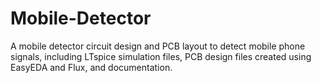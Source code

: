 # Mobile-Detector
A mobile detector circuit design and PCB layout to detect mobile phone signals, including LTspice simulation files, PCB design files created using EasyEDA and Flux, and documentation.

